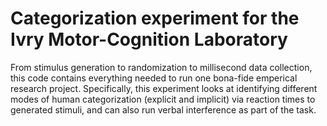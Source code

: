 Categorization experiment for the Ivry Motor-Cognition Laboratory
================================================================


From stimulus generation to randomization to millisecond data collection, this code contains everything needed to run one bona-fide emperical research project. Specifically, this experiment looks at identifying different modes of human categorization (explicit and implicit) via reaction times to generated stimuli, and can also run verbal interference as part of the task.
